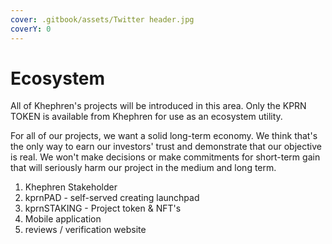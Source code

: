 ```yaml
---
cover: .gitbook/assets/Twitter header.jpg
coverY: 0
---
```


# Ecosystem

All of Khephren's projects will be introduced in this area. Only the KPRN TOKEN is available from Khephren for use as an ecosystem utility.

For all of our projects, we want a solid long-term economy. We think that's the only way to earn our investors' trust and demonstrate that our objective is real. We won't make decisions or make commitments for short-term gain that will seriously harm our project in the medium and long term.





1. Khephren Stakeholder
2. kprnPAD - self-served creating launchpad
3. kprnSTAKING -  Project token & NFT's&#x20;
4. Mobile application
5. reviews / verification website






